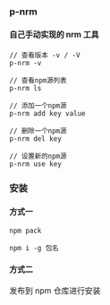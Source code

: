 ### p-nrm

#### 自己手动实现的 nrm 工具

```
// 查看版本 -v / -V
p-nrm -v

```

```
// 查看npm源列表
p-nrm ls

```

```
// 添加一个npm源
p-nrm add key value

```

```
// 删除一个npm源
p-nrm del key

```

```
// 设置新的npm源
p-nrm use key

```

### 安装

#### 方式一

```
npm pack

npm i -g 包名
```

#### 方式二

发布到 npm 仓库进行安装
